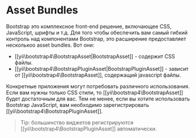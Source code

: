 Asset Bundles
=============

Bootstrap это комплексное front-end решение, включающее CSS, JavaScript, шрифты и т.д.
Для того чтобы обеспечить вам самый гибкий контроль над компонентами Bootstrap, это расширение предоставляет несколькоо asset bundles.
Вот они:

- [[yii\bootstrap4\BootstrapAsset|BootstrapAsset]] - содержит CSS файлы.
- [[yii\bootstrap4\BootstrapPluginAsset|BootstrapPluginAsset]] - зависит от [[yii\bootstrap4\BootstrapAsset]], содержащий javascript файлы.

Конкретные приложения могут потребовать различного использования. Если вам нужны только CSS стили, то [[yii\bootstrap4\BootstrapAsset]] будет достаточным для вас. Тем не менее, если вы хотите использовать Bootstrap JavaScript, вам необходимо зарегистрировать [[yii\bootstrap4\BootstrapPluginAsset]].

> Tip: большинство виджетов регистрируются [[yii\bootstrap4\BootstrapPluginAsset]] автоматически.

